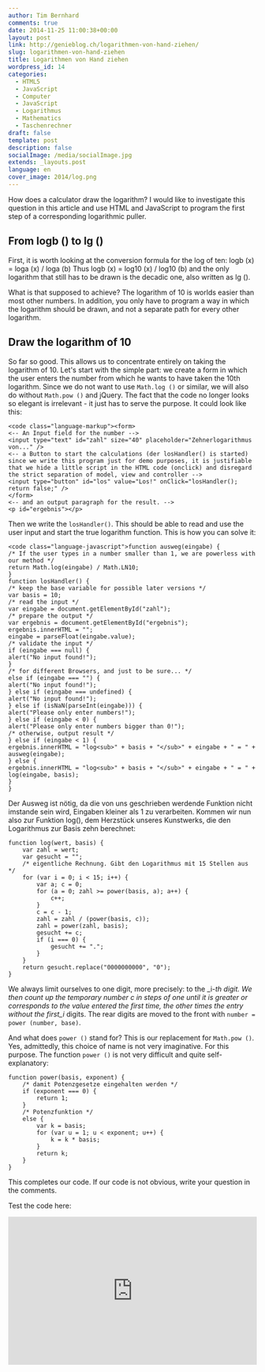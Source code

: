 ```yaml
---
author: Tim Bernhard
comments: true
date: 2014-11-25 11:00:38+00:00
layout: post
link: http://genieblog.ch/logarithmen-von-hand-ziehen/
slug: logarithmen-von-hand-ziehen
title: Logarithmen von Hand ziehen
wordpress_id: 14
categories:
  - HTML5
  - JavaScript
  - Computer
  - JavaScript
  - Logarithmus
  - Mathematics
  - Taschenrechner
draft: false
template: post
description: false
socialImage: /media/socialImage.jpg
extends: _layouts.post
language: en
cover_image: 2014/log.png
---
```


How does a calculator draw the logarithm? I would like to investigate this question in this article and use HTML and JavaScript to program the first step of a corresponding logarithmic puller.


## From logb () to lg ()


First, it is worth looking at the conversion formula for the log of ten: logb (x) = loga (x) / loga (b)
Thus logb (x) = log10 (x) / log10 (b) and the only logarithm that still has to be drawn is the decadic one, also written as lg ().

What is that supposed to achieve? The logarithm of 10 is worlds easier than most other numbers. In addition, you only have to program a way in which the logarithm should be drawn, and not a separate path for every other logarithm.


## Draw the logarithm of 10


So far so good. This allows us to concentrate entirely on taking the logarithm of 10. Let's start with the simple part: we create a form in which the user enters the number from which he wants to have taken the 10th logarithm. Since we do not want to use `Math.log ()` or similar, we will also do without `Math.pow ()` and jQuery. The fact that the code no longer looks so elegant is irrelevant - it just has to serve the purpose.
It could look like this:


    
    <code class="language-markup"><form> 
    <-- An Input field for the number --> 
    <input type="text" id="zahl" size="40" placeholder="Zehnerlogarithmus von..." /> 
    <-- a Button to start the calculations (der losHandler() is started) since we write this program just for demo purposes, it is justifiable that we hide a little script in the HTML code (onclick) and disregard the strict separation of model, view and controller --> 
    <input type="button" id="los" value="Los!" onClick="losHandler(); return false;" /> 
    </form>
    <-- and an output paragraph for the result. --> 
    <p id="ergebnis"></p>


Then we write the `losHandler()`. This should be able to read and use the user input and start the true logarithm function.
This is how you can solve it:

    
    <code class="language-javascript">function ausweg(eingabe) {
    /* If the user types in a number smaller than 1, we are powerless with our method */
    return Math.log(eingabe) / Math.LN10;
    }
    function losHandler() {
    /* keep the base variable for possible later versions */
    var basis = 10;
    /* read the input */
    var eingabe = document.getElementById("zahl");
    /* prepare the output */
    var ergebnis = document.getElementById("ergebnis");
    ergebnis.innerHTML = "";
    eingabe = parseFloat(eingabe.value);
    /* validate the input */
    if (eingabe === null) {
    alert("No input found!");
    }
    /* for different Browsers, and just to be sure... */
    else if (eingabe === "") {
    alert("No input found!");
    } else if (eingabe === undefined) {
    alert("No input found!");
    } else if (isNaN(parseInt(eingabe))) {
    alert("Please only enter numbers!");
    } else if (eingabe < 0) {
    alert("Please only enter numbers bigger than 0!");
    /* otherwise, output result */
    } else if (eingabe < 1) {
    ergebnis.innerHTML = "log<sub>" + basis + "</sub>" + eingabe + " = " + ausweg(eingabe);
    } else {
    ergebnis.innerHTML = "log<sub>" + basis + "</sub>" + eingabe + " = " + log(eingabe, basis);
    }
    }


Der Ausweg ist nötig, da die von uns geschrieben werdende Funktion nicht imstande sein wird, Eingaben kleiner als 1 zu verarbeiten.
Kommen wir nun also zur Funktion log(), dem Herzstück unseres Kunstwerks, die den Logarithmus zur Basis zehn berechnet:


    
    function log(wert, basis) {
        var zahl = wert;
        var gesucht = "";
        /* eigentliche Rechnung. Gibt den Logarithmus mit 15 Stellen aus */
        for (var i = 0; i < 15; i++) {
            var a; c = 0;
            for (a = 0; zahl >= power(basis, a); a++) {
                c++;
            }
            c = c - 1;
            zahl = zahl / (power(basis, c));
            zahl = power(zahl, basis);
            gesucht += c;
            if (i === 0) {
                gesucht += ".";
            }
        }
        return gesucht.replace("0000000000", "0");
    }



We always limit ourselves to one digit, more precisely: to the _i-_th digit. We then count up the temporary number c in steps of one until it is greater or corresponds to the value entered the first time, the other times the entry without the first_i_ digits. The rear digits are moved to the front with `number = power (number, base)`.

And what does `power ()` stand for? This is our replacement for `Math.pow ()`. Yes, admittedly, this choice of name is not very imaginative. For this purpose. The function `power ()` is not very difficult and quite self-explanatory:


    
    function power(basis, exponent) {
        /* damit Potenzgesetze eingehalten werden */
        if (exponent === 0) {
            return 1;
        }
        /* Potenzfunktion */
        else {
            var k = basis;
            for (var u = 1; u < exponent; u++) {
                k = k * basis;
            }
            return k;
        }
    }


This completes our code. If our code is not obvious, write your question in the comments.

Test the code here:
<iframe src="http://jsfiddle.net/BernhardWebstudio/vx7m21nd/16/embedded/result,js,html" allowfullscreen="allowfullscreen" width="100%" height="300" frameborder="0"></iframe>
